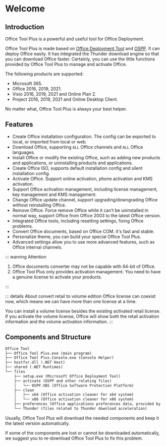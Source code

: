 # Welcome

## Introduction

Office Tool Plus is a powerful and useful tool for Office Deployment.

Office Tool Plus is made based on [Office Deployment Tool](https://docs.microsoft.com/en-us/deployoffice/overview-office-deployment-tool) and [OSPP](https://docs.microsoft.com/en-us/DeployOffice/vlactivation/tools-to-manage-volume-activation-of-office). It can deploy Office easily. It has integrated the Thunder download engine so that you can download Office faster. Certainly, you can use the little functions provided by Office Tool Plus to manage and activate Office.

The following products are supported:

- Microsoft 365.
- Office 2016, 2019, 2021.
- Visio 2016, 2019, 2021 and Online Plan 2.
- Project 2016, 2019, 2021 and Online Desktop Client.

No matter what, Office Tool Plus is always your best helper.

## Features

- Create Office installation configuration. The config can be exported to local, or imported from local or web.
- Download Office, supporting `ALL` Office channels and `ALL` Office languages.
- Install Office or modify the existing Office, such as adding new products and applications, or uninstalling products and applications.
- Create Office ISO, supports default installation config and silent installation config.
- Activate Office. Support online activation, phone activation and KMS activation.
- Support Office activation management, including license management, key management and KMS management.
- Change Office update channel, support upgrading/downgrading Office without reinstalling Office.
- Remove Office. Force remove Office while it can’t be uninstalled in normal way, support Office from Office 2003 to the latest Office version.
- Integrated Office tools, including resetting settings, fixing Office problems.
- Convert Office documents, based on Office COM. it's fast and stable.
- Personalize theme, you can build your special Office Tool Plus.
- Advanced settings allow you to use more advanced features, such as Office internal channels.

::: warning Attention

1. Office documents converter may not be capable with 64-bit of Office.
2. Office Tool Plus only provides activation management. You need to have a genuine license to activate your products.

:::

::: details About convert retail to volume edition
Office license can coexist now, which means we can have more than one license at a time.

You can install a volume license besides the existing activated retail license. If you activate the volume license, Office will show both the retail activation information and the volume activation information.
:::

## Components and Structure

``` txt
Office Tool
├── Office Tool Plus.exe (main program)
├── Office Tool Plus.Console.exe (Console Helper)
├── hostfxr.dll (.NET Host)
├── shared (.NET Runtimes)
└── files
    ├── setup.exe (Microsoft Office Deployment Tool)
    ├── activate (OSPP and other relating files)
    │   └── OSPP.VBS (Office Software Protection Platform)
    ├── clean
    │   ├── x64 (Office activation cleaner for x64 system)
    │   └── x86 (Office activation cleaner for x86 system)
    ├── preferences (Office applications preferences data, provided by Microsoft)
    └── Thunder (files related to Thunder download acceleration)
```

Usually, Office Tool Plus will download the needed components and keep it the latest version automatically.

If some of the components are lost or cannot be downloaded automatically, we suggest you to re-download Office Tool Plus to fix this problem.
